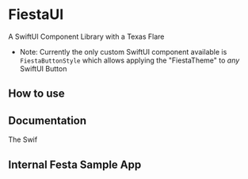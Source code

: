 # FiestaUI
A SwiftUI Component Library with a Texas Flare

- Note: Currently the only custom SwiftUI component available is `FiestaButtonStyle` which allows applying the "FiestaTheme" to _any_ SwiftUI Button

## How to use


## Documentation

The Swif

## Internal Festa Sample App

